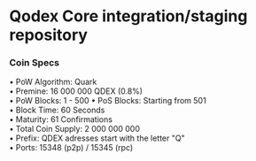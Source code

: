Qodex Core integration/staging repository
=====================================

### Coin Specs

• PoW Algorithm: Quark  
• Premine: 16 000 000 QDEX (0.8%)  
• PoW Blocks: 1 - 500
• PoS Blocks: Starting from 501  
• Block Time: 60 Seconds  
• Maturity: 61 Confirmations  
• Total Coin Supply: 2 000 000 000  
• Prefix: QDEX adresses start with the letter "Q"  
• Ports: 15348 (p2p) / 15345 (rpc)  
